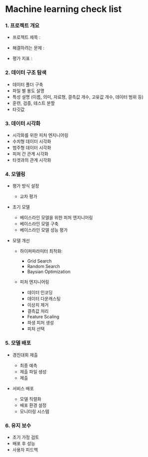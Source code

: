 # Machine learning check list

### 1. 프로젝트 개요

- 프로젝트 제목 : 

- 해결하려는 문제 : 

- 평가 지표 : 
### 2. 데이터 구조 탐색

-  데이터 폴더 구축 
-  파일 별 용도 설명
-  특성 설명 (이름, 의미, 자료형, 결측값 개수, 고윳값 개수, 데이터 범위 등)
-  훈련, 검증, 테스트 분할
-  타깃값
### 3. 데이터 시각화

-  시각화를 위한 피처 엔지니어링
-  수치형 데이터 시각화
-  범주형 데이터 시각화
-  피처 간 관계 시각화
-  타겟과의 관계 시각화

### 4. 모델링

- 평가 방식 설정
	-  교차 평가

- 초기 모델
	-  베이스라인 모델을 위한 피처 엔지니어링
	-  베이스라인 모델 구축
	-  베이스라인 모델 성능 평가

- 모델 개선
	- 하이퍼파라미터 최적화:
		-  Grid Search
		-  Random Search
		-  Baysian Optimization
		
	- 피처 엔지니어링
		-  데이터 인코딩
		-  데이터 다운캐스팅
		-  이상치 제거
		-  결측값 처리
		-  Feature Scaling
		-  파생 피처 생성
		-  피처 선택
		
### 5. 모델 배포

- 경진대회 제출
	-  최종 예측
	-  제출 파일 생성
	-  제출
	
- 서비스 배포
	-  모델 직렬화
	-  배포 환경 설정
	-  모니터링 시스템

### 6. 유지 보수

- 초기 가정 검토 
- 배포 후 성능 
- 사용자 피드백 
